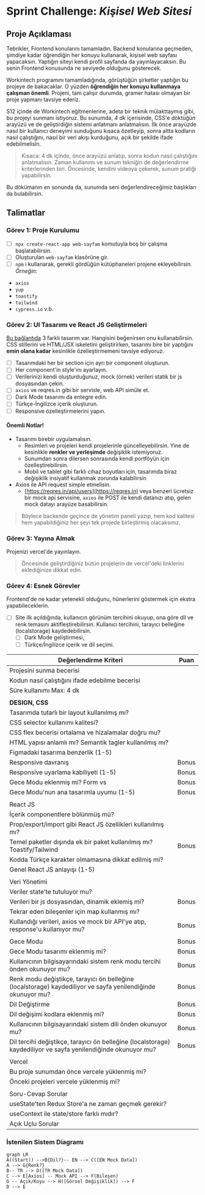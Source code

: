 # Sprint Challenge: _Kişisel Web Sitesi_

## Proje Açıklaması

Tebrikler, Frontend konularını tamamladın. Backend konularına geçmeden, şimdiye kadar öğrendiğin her konuyu kullanarak, kişisel web sayfası yapacaksın. Yaptığın siteyi kendi profil sayfanda da yayınlayacaksın. Bu senin Frontend konusunda ne seviyede olduğunu gösterecek.

Workintech programını tamamladığında, görüştüğün şirketler yaptığın bu projeye de bakacaklar. O yüzden **öğrendiğin her konuyu kullanmaya çalışman önemli**. Projeni, tam çalışır durumda, gramer hatası olmayan bir proje yapmanı tavsiye ederiz.

S12 içinde de Workintech eğitmenlerine, adeta bir teknik mülakttaymış gibi, bu projeyi sunmanı istiyoruz. Bu sunumda, _4 dk_ içerisinde, CSS'e döktüğün arayüzü ve de geliştirdiğin sistemi anlatmanı anlatmalısın. İlk önce arayüzde nasıl bir kullanıcı deneyimi sunduğunu kısaca özetleyip, sonra altta kodların nasıl çalıştığını, nasıl bir veri akışı kurduğunu, açık bir şekilde ifade edebilmelisin.

> Kısaca: 4 dk içinde, önce arayüzü anlatıp, sonra kodun nasıl
> çalıştığını anlatmalısın. Zaman kullanımı ve sunum tekniğin de
> değerlendirme kriterlerinden biri. Öncesinde, kendini videoya çekerek,
> sunum pratiği yapabilirsin.

Bu dökümanın en sonunda da, sunumda seni değerlendireceğimiz başlıkları da bulabilirsin.

## Talimatlar

### Görev 1: Proje Kurulumu

- [ ] `npx create-react-app web-sayfam` komutuyla boş bir çalışma başlatabilirsin.
- [ ] Oluşturulan `web-sayfam` klasörüne gir.
- [ ] `npm` i kullanarak, gerekli gördüğün kütüphaneleri projene ekleyebilirsin. _Örneğin:_

- `axios`
- `yup`
- `toastify`
- `tailwind`
- `cypress.io` v.b.

### Görev 2: UI Tasarımı ve React JS Geliştirmeleri

[Bu bağlantıda](https://www.figma.com/file/YuAwEInBB8GqOO7wNosr5j/s12-design202304?node-id=0%3A1&t=U1HnfQaOkunlvpNb-1) 3 farklı tasarım var. Hangisini beğenirsen onu kullanabilirsin. CSS stillerini ve HTML/JSX iskeletini geliştirirken, tasarımı bire bir yaptığını **emin olana kadar** kesinlikle özelleştirmemeni tavsiye ediyoruz.

- [ ] Tasarımdaki her bir section için ayrı bir component oluşturun.
- [ ] Her component'in style'ını ayarlayın.
- [ ] Verilerinizi kendi oluşturduğunuz, mock (örnek) verileri statik bir js dosyasından çekin.
- [ ] `axios` ve reqres.in gibi bir servisle, web API simüle et.
- [ ] Dark Mode tasarımı da entegre edin.
- [ ] Türkçe-İngilizce içerik oluşturun.
- [ ] Responsive özelleştirmelerini yapın.

#### Önemli Notlar!

- Tasarımı birebir uygulamalısın.
  - Resimleri ve projeleri kendi projelerinle güncelleyebilirsin. Yine de kesinlikle **renkler ve yerleşimde** değişiklik istemiyoruz.
  - Sunumdan sonra dilersen sonrasında kendi portföyün için özelleştirebilirsin.
  - Mobil ve tablet gibi farklı cihaz boyutları için,
    tasarımda biraz değişiklik insiyatif kullanmak zorunda kalabilirsin
- Axios ile API request simple etmelisin.
  - [https://reqres.in/api/users](https://reqres.in) veya benzeri
    ücretsiz bir mock api servisine, `axios` ile POST ile kendi datanızı atıp, gelen mock datayı arayüze basabilirsin.

> Böylece backende geçince de yönetim paneli yazıp, hem kod kalitesi hem yapabildiğiniz her şeyi tek projede birleştirmiş olacaksınız.

### Görev 3: Yayına Almak

Projenizi vercel'de yayınlayın.

> Öncesinde geliştirdiğiniz bütün projelerin de vercel'deki linklerini
> eklediğinize dikkat edin.

### Görev 4: Esnek Görevler

Frontend'de ne kadar yetenekli olduğunu, hünerlerini göstermek için ekstra yapabileceklerin.

- [ ] Site ilk açıldığında, kullanıcın görünüm tercihini okuyup, ona göre dil ve renk temasını aktifleştirebilirsin. Kullanıcı tercihini, tarayıcı belleğine (localstorage) kaydedebilirsin.
  - [ ] Dark Mode geliştirmesi,
  - [ ] Türkçe/İngilizce içerik ve dil seçimi.

| **Değerlendirme Kriteri**                                                                                      | **Puan** |
| -------------------------------------------------------------------------------------------------------------- | -------- |
| Projesini sunma becerisi                                                                                       |          |
| Kodun nasıl çalıştığını ifade edebilme becerisi                                                                |          |
| Süre kullanımı Max: 4 dk                                                                                       |          |
|                                                                                                                |          |
| **DESIGN, CSS**                                                                                                |          |
| Tasarımda tutarlı bir layout kullanılmış mı?                                                                   |          |
| CSS selector kullanımı kalitesi?                                                                               |          |
| CSS flex becerisi ortalama ve hizalamalar doğru mu?                                                            |          |
| HTML yapısı anlamlı mı? Semantik tagler kullanılmış mı?                                                        |          |
| Figmadaki tasarıma benzerlik (1-5)                                                                             |          |
| Responsive davranış                                                                                            | Bonus    |
| Responsive uyarlama kabiliyeti (1-5)                                                                           | Bonus    |
| Gece Modu eklenmiş mi? Form vs                                                                                 | Bonus    |
| Gece Modu'nun ana tasarımla uyumu (1-5)                                                                        | Bonus    |
|                                                                                                                |          |
| React JS                                                                                                       |          |
| İçerik componentlere bölünmüş mü?                                                                              |          |
| Prop/export/import gibi React JS özellikleri kullanılmış mı?                                                   |          |
| Temel paketler dışında ek bir paket kullanılmış mı? Toastify/Tailwind                                          | Bonus    |
| Kodda Türkçe karakter olmamasına dikkat edilmiş mi?                                                            |          |
| Genel React JS anlayışı (1-5)                                                                                  |          |
|                                                                                                                |          |
| Veri Yönetimi                                                                                                  |          |
| Veriler state'te tutuluyor mu?                                                                                 |          |
| Verileri bir js dosyasından, dinamik eklemiş mi?                                                               | Bonus    |
| Tekrar eden bileşenler için map kullanmış mı?                                                                  |          |
| Kullandığı verileri, axios ve mock bir API'ye atıp, response'u kullanıyor mu?                                  | Bonus    |
|                                                                                                                |          |
| Gece Modu                                                                                                      | Bonus    |
| Gece Modu tasarımı eklenmiş mi?                                                                                | Bonus    |
| Kullanıcının bilgisayarındaki sistem renk modu tercihi önden okunuyor mu?                                      | Bonus    |
| Renk modu değiştikçe, tarayıcı ön belleğine (localstorage) kaydediliyor ve sayfa yenilendiğinde okunuyor mu?   | Bonus    |
| Dil Değiştirme                                                                                                 | Bonus    |
| Dil değişimi kodlara eklenmiş mi?                                                                              | Bonus    |
| Kullanıcının bilgisayarındaki sistem dili önden okunuyor mu?                                                   | Bonus    |
| Dil tercihi değiştikçe, tarayıcı ön belleğine (localstorage) kaydediliyor ve sayfa yenilendiğinde okunuyor mu? | Bonus    |
|                                                                                                                |          |
| Vercel                                                                                                         |          |
| Bu proje sunumdan önce vercele yüklenmiş mi?                                                                   |          |
| Önceki projeleri vercele yüklenmiş mi?                                                                         |          |
|                                                                                                                |          |
| Soru-Cevap Sorular                                                                                             |          |
| useState'ten Redux Store'a ne zaman geçmek gerekir?                                                            |          |
| useContext ile state/store farklı mıdır?                                                                       |          |
| Açık Uçlu Sorular                                                                                              |          |

### İstenilen Sistem Diagramı

```mermaid
graph LR
A((Start)) -->B{Dil?}-- EN --> C([EN Mock Data])
A --> G{Renk?}
B-- TR --> D([TR Mock Data])
C --> E[Axios] -- Mock API --> F(Bileşen)
G -- Açık/Koyu --> H([Görsel Değişiklik]) --> F
D --> E
```
